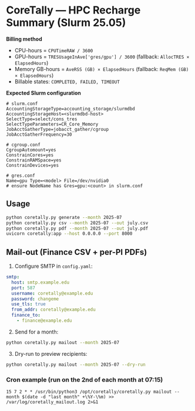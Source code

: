 # CoreTally — HPC Recharge Summary (Slurm 25.05)

**Billing method**
- CPU-hours = `CPUTimeRAW / 3600`
- GPU-hours = `TRESUsageInAve['gres/gpu'] / 3600` (fallback: `AllocTRES × ElapsedHours`)
- Memory GB-hours = `AveRSS (GB) × ElapsedHours` (fallback: `ReqMem (GB) × ElapsedHours`)
- Billable states: `COMPLETED, FAILED, TIMEOUT`

**Expected Slurm configuration**
```
# slurm.conf
AccountingStorageType=accounting_storage/slurmdbd
AccountingStorageHost=<slurmdbd-host>
SelectType=select/cons_tres
SelectTypeParameters=CR_Core_Memory
JobAcctGatherType=jobacct_gather/cgroup
JobAcctGatherFrequency=30

# cgroup.conf
CgroupAutomount=yes
ConstrainCores=yes
ConstrainRAMSpace=yes
ConstrainDevices=yes

# gres.conf
Name=gpu Type=<model> File=/dev/nvidia0
# ensure NodeName has Gres=gpu:<count> in slurm.conf
```

## Usage
```bash
python coretally.py generate --month 2025-07
python coretally.py csv --month 2025-07 --out july.csv
python coretally.py pdf --month 2025-07 --out july.pdf
uvicorn coretally:app --host 0.0.0.0 --port 8000
```

## Mail-out (Finance CSV + per-PI PDFs)
1. Configure SMTP in `config.yaml`:
```yaml
smtp:
  host: smtp.example.edu
  port: 587
  username: coretally@example.edu
  password: changeme
  use_tls: true
  from_addr: coretally@example.edu
  finance_to:
    - finance@example.edu
```
2. Send for a month:
```bash
python coretally.py mailout --month 2025-07
```
3. Dry-run to preview recipients:
```bash
python coretally.py mailout --month 2025-07 --dry-run
```

### Cron example (run on the 2nd of each month at 07:15)
```
15 7 2 * * /usr/bin/python3 /opt/coretally/coretally.py mailout --month $(date -d "last month" +\%Y-\%m) >> /var/log/coretally_mailout.log 2>&1
```
